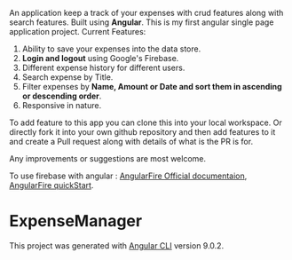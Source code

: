 An application keep a track of your expenses with crud features along with search features. Built using **Angular**.
This is my first angular single page application project. Current Features: 
1. Ability to save your expenses into the data store.
2. **Login and logout** using Google's Firebase.
3. Different expense history for different users.
4. Search expense by Title.
5. Filter expenses by **Name, Amount or Date and sort them in ascending or descending order**.
6. Responsive in nature.

To add feature to this app you can clone this into your local workspace. Or directly fork it into your own github repository and then add features to it and create a Pull request along with details of what is the PR is for.

Any improvements or suggestions are most welcome.

To use firebase with angular : [AngularFire Official documentaion](https://firebaseopensource.com/projects/angular/angularfire2/), [AngularFire quickStart](https://github.com/angular/angularfire/blob/master/docs/install-and-setup.md).


# ExpenseManager

This project was generated with [Angular CLI](https://github.com/angular/angular-cli) version 9.0.2.
